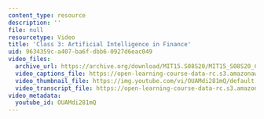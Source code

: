 ```yaml
---
content_type: resource
description: ''
file: null
resourcetype: Video
title: 'Class 3: Artificial Intelligence in Finance'
uid: 9634359c-a407-ba6f-dbb6-0927d6eac049
video_files:
  archive_url: https://archive.org/download/MIT15.S08S20/MIT15_S08S20_Class03_300k.mp4
  video_captions_file: https://open-learning-course-data-rc.s3.amazonaws.com/15-s08-fintech-shaping-the-financial-world-spring-2020/01c00de5c52b586d9bd1241956b07834_OUAMdi281mQ.vtt
  video_thumbnail_file: https://img.youtube.com/vi/OUAMdi281mQ/default.jpg
  video_transcript_file: https://open-learning-course-data-rc.s3.amazonaws.com/15-s08-fintech-shaping-the-financial-world-spring-2020/2eeaee6bb9a736f2eecf0226c84c2242_OUAMdi281mQ.pdf
video_metadata:
  youtube_id: OUAMdi281mQ
---
```

